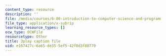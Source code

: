 ```yaml
---
content_type: resource
description: ''
file: /media/courses/6-00-introduction-to-computer-science-and-programming-fall-2008/e167427c6a65de355ef542f0d3f80770_kDhR4Zm53zc.srt
file_type: application/x-subrip
learning_resource_types: []
ocw_type: OCWFile
resourcetype: Other
title: 3play caption file
uid: e167427c-6a65-de35-5ef5-42f0d3f80770
---
```

